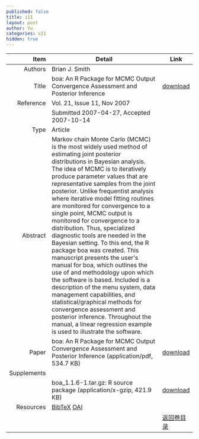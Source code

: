 ```yaml
---
published: false
title: i11
layout: post
author: Yu
categories: v21
hidden: true
---
```


| Item | Detail | Link |
|---:|---|---|
| Authors | Brian J. Smith| |
| Title |boa: An R Package for MCMC Output Convergence Assessment and Posterior Inference | [download](http://www.jstatsoft.org/v21/i11/paper) |
| Reference |Vol. 21, Issue 11, Nov 2007 | |
| | Submitted 2007-04-27, Accepted 2007-10-14| | 
| Type | Article| |
| Abstract | Markov chain Monte Carlo (MCMC) is the most widely used method of estimating joint posterior distributions in Bayesian analysis.  The idea of MCMC is to iteratively produce parameter values that are representative samples from the joint posterior.  Unlike frequentist analysis where iterative model fitting routines are monitored for convergence to a single point, MCMC output is monitored for convergence to a distribution.  Thus, specialized diagnostic tools are needed in the Bayesian setting.  To this end, the R package boa was created.  This manuscript presents the user's manual for boa, which outlines the use of and methodology upon which the software is based.  Included is a description of the menu system, data management capabilities, and statistical/graphical methods for convergence assessment and posterior inference.  Throughout the manual, a linear regression example is used to illustrate the software.| |
| Paper | boa: An R Package for MCMC Output Convergence Assessment and Posterior Inference  (application/pdf, 534.7 KB)| [download](http://www.jstatsoft.org/v21/i11/paper) |
| Supplements | | |
| |boa_1.1.6-1.tar.gz: R source package  (application/x-gzip, 421.9 KB)|  [download](http://www.jstatsoft.org/v21/i11/supp/1) |
| Resources | [BibTeX](http://www.jstatsoft.org/v21/i11/bibtex) [OAI](http://www.jstatsoft.org/oai?verb=GetRecord&identifier=oai.jstatsoft/v21/i11&prefix=oai_dc)| |
| |  | [返回卷目录]({{site.baseurl}}/volume/v21.html) |
